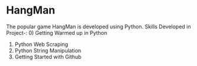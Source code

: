 # HangMan
The popular game HangMan is developed using Python.
Skills Developed in Project-:
0) Getting Warmed up in Python
1) Python Web Scraping
2) Python String Manipulation
3) Getting Started with Github
